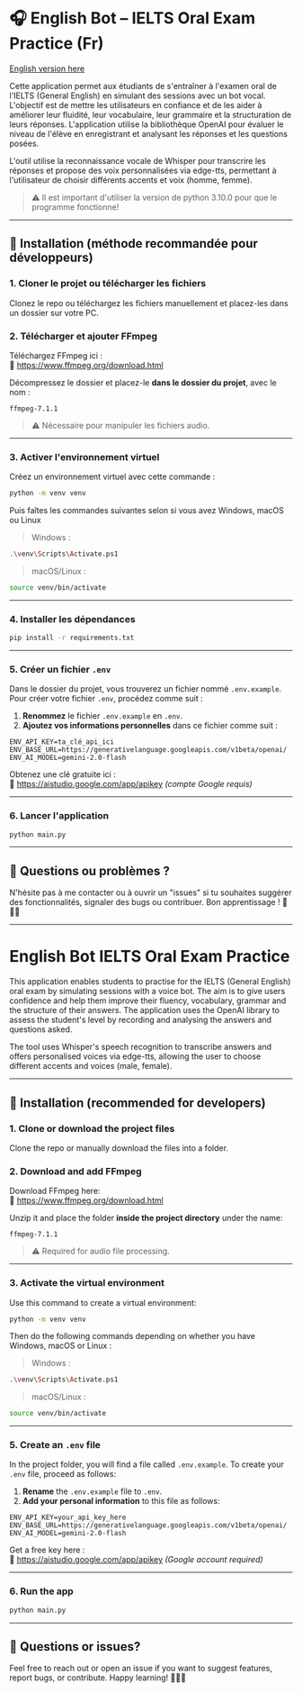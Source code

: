 # 🎧 English Bot – IELTS Oral Exam Practice (Fr)

[English version here](#english-bot-ielts-oral-exam-practice)

Cette application permet aux étudiants de s'entraîner à l'examen oral de l'IELTS (General English) en simulant des sessions avec un bot vocal. L'objectif est de mettre les utilisateurs en confiance et de les aider à améliorer leur fluidité, leur vocabulaire, leur grammaire et la structuration de leurs réponses. L'application utilise la bibliothèque OpenAI pour évaluer le niveau de l'élève en enregistrant et analysant les réponses et les questions posées.

L'outil utilise la reconnaissance vocale de Whisper pour transcrire les réponses et propose des voix personnalisées via edge-tts, permettant à l'utilisateur de choisir différents accents et voix (homme, femme).

> ⚠️ Il est important d'utiliser la version de python 3.10.0 pour que le programme fonctionne!
---

## 🔧 Installation (méthode recommandée pour développeurs)

### 1. Cloner le projet ou télécharger les fichiers

Clonez le repo ou téléchargez les fichiers manuellement et placez-les dans un dossier sur votre PC.

### 2. Télécharger et ajouter **FFmpeg**

Téléchargez FFmpeg ici :  
🔗 https://www.ffmpeg.org/download.html

Décompressez le dossier et placez-le **dans le dossier du projet**, avec le nom :

```
ffmpeg-7.1.1
```

> ⚠️ Nécessaire pour manipuler les fichiers audio.

---

### 3. Activer l'environnement virtuel


Créez un environnement virtuel avec cette commande :

```bash
python -m venv venv
```
Puis faîtes les commandes suivantes selon si vous avez Windows, macOS  ou Linux

>Windows :
```bash
.\venv\Scripts\Activate.ps1
```

>macOS/Linux :
```bash
source venv/bin/activate
```

---

### 4. Installer les dépendances

```bash
pip install -r requirements.txt
```

---

### 5. Créer un fichier `.env`

Dans le dossier du projet, vous trouverez un fichier nommé `.env.example`. Pour créer votre fichier `.env`, procédez comme suit :

1. **Renommez** le fichier `.env.example` en `.env`.
2. **Ajoutez vos informations personnelles** dans ce fichier comme suit :

```env
ENV_API_KEY=ta_clé_api_ici
ENV_BASE_URL=https://generativelanguage.googleapis.com/v1beta/openai/
ENV_AI_MODEL=gemini-2.0-flash
```
Obtenez une clé gratuite ici :  
🔗 https://aistudio.google.com/app/apikey *(compte Google requis)*

---

### 6. Lancer l'application

```bash
python main.py
```
---
## 💬 Questions ou problèmes ?

N'hésite pas à me contacter ou à ouvrir un "issues" si tu souhaites suggérer des fonctionnalités, signaler des bugs ou contribuer. Bon apprentissage ! 🌟🇬🇧

---

# English Bot IELTS Oral Exam Practice

This application enables students to practise for the IELTS (General English) oral exam by simulating sessions with a voice bot. The aim is to give users confidence and help them improve their fluency, vocabulary, grammar and the structure of their answers. The application uses the OpenAI library to assess the student's level by recording and analysing the answers and questions asked.

The tool uses Whisper's speech recognition to transcribe answers and offers personalised voices via edge-tts, allowing the user to choose different accents and voices (male, female).

---

## 🔧 Installation (recommended for developers)

### 1. Clone or download the project files

Clone the repo or manually download the files into a folder.

### 2. Download and add **FFmpeg**

Download FFmpeg here:  
🔗 https://www.ffmpeg.org/download.html

Unzip it and place the folder **inside the project directory** under the name:

```
ffmpeg-7.1.1
```

> ⚠️ Required for audio file processing.

---


### 3. Activate the virtual environment

Use this command to create a virtual environment:

```bash
python -m venv venv
```

Then do the following commands depending on whether you have Windows, macOS or Linux :

>Windows :
```bash
.\venv\Scripts\Activate.ps1
```

>macOS/Linux :
```bash
source venv/bin/activate
```
---

### 5. Create an `.env` file

In the project folder, you will find a file called `.env.example`. To create your `.env` file, proceed as follows:

1. **Rename** the `.env.example` file to `.env`.
2. **Add your personal information** to this file as follows:

```env
ENV_API_KEY=your_api_key_here
ENV_BASE_URL=https://generativelanguage.googleapis.com/v1beta/openai/
ENV_AI_MODEL=gemini-2.0-flash
```
Get a free key here :  
🔗 https://aistudio.google.com/app/apikey *(Google account required)*

---

### 6. Run the app

```bash
python main.py
```
---

## 💬 Questions or issues?

Feel free to reach out or open an issue if you want to suggest features, report bugs, or contribute. Happy learning! 🌟🇬🇧
